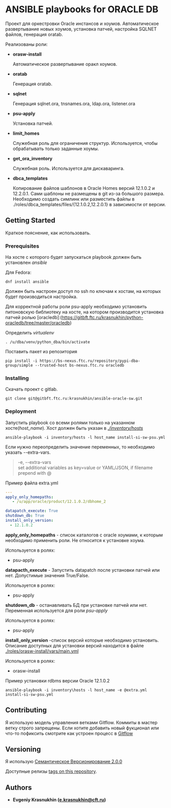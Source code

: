 # ANSIBLE playbooks for ORACLE DB

Проект для оркестровки Oracle инстансов и хоумов. Автоматическое развертывание новых хоумов, установка патчей, настройка SQLNET файлов, генерация oratab.

Реализованы роли:
* **orasw-install**

  Автоматическое развертывание оракл хоумов.

* **oratab**     

  Генерация oratab.

* **sqlnet**

  Генерация sqlnet.ora, tnsnames.ora, ldap.ora, listener.ora

* **psu-apply**  

  Установка патчей.

* **limit_homes**

  Служебная роль для ограничения структур. Используется, чтобы обрабатывать только заданные хоумы.

* **get_ora_inventory**   

  Служебная роль. Используется для дискаваринга.

* **dbca_templates**

  Копирование файлов шаблонов в Oracle Homes версий 12.1.0.2 и 12.2.0.1.
  Сами шаблоны не размещены в git из-за большого размера. Необходимо создать симлинк или разместить файлы в ./roles/dbca_templates/files/{12.1.0.2,12.2.0.1} в зависимости от версии. 

## Getting Started
Краткое пояснение, как использовать.

### Prerequisites

На хосте с которого будет запускаться playbook должен быть установлен *ansible*

Для Fedora:
```
dnf install ansible
```

Должен быть настроен доступ по ssh по ключам  к хостам, на которых будет производиться настройка.

Для корректной работы роли psu-apply необходимо установить питоновскую библиотеку на хосте, на котором производится установка патчей ролью
[oracledb]:(https://gitbft.ftc.ru/krasnukhin/python-oracledb/tree/master/oracledb)

Определить *virtualenv*
```
. /u/dba/venv/python_dba/bin/activate
```

Поставить пакет из репозитория

```
pip install -i https://bs-nexus.ftc.ru/repository/pypi-dba-group/simple --trusted-host bs-nexus.ftc.ru oracledb
```


### Installing

Скачать проект с gitlab.

```
git clone git@gitbft.ftc.ru:krasnukhin/ansible-oracle-sw.git
```
### Deployment

Запустить playbook со всеми ролями только на указанном хосте(*host_name*). Хост должен быть указан в [*./inventory/hosts*](https://gitbft.ftc.ru/krasnukhin/ansible-oracle-sw/blob/master/inventory/hosts)
```
ansible-playbook -i inventory/hosts -l host_name install-si-sw-psu.yml
```

Если нужно переопределить значение переменных, то необходимо указать --extra-vars.
>-e, --extra-vars                                    
>    set additional variables as key=value or YAML/JSON, if filename prepend with @

Пример файла extra.yml
```yaml
---
apply_only_homepaths:
   - /u/app/oracle/product/12.1.0.2/dbhome_2

datapatch_execute: True
shutdown_db: True
install_only_version:
  - 12.1.0.2
```
**apply_only_homepaths** - список каталогов с oracle хоумами, к которым  необходимо применить роли. Не относится к установке хоума.

Используется в ролях:
- psu-apply

**datapacth_execute** - Запустить datapatch после установки патчей или нет. Допустимые значения True/False.

Используется в ролях:
- psu-apply

**shutdown_db** - останавливать БД при установке патчей или нет. Переменная используется для роли *psu-apply*

Используется в ролях:
- psu-apply

**install_only_version** -список версий которые необходимо установить.
Описание доступных для установки версий находится в файле
[./roles/orasw-install/vars/main.yml](https://gitbft.ftc.ru/krasnukhin/ansible-oracle-sw/blob/master/roles/orasw-install/vars/main.yml)

Используется в ролях:
- orasw-install


Пример установки rdbms версии Oracle 12.1.0.2

```
ansible-playbook -i inventory\hosts -l host_name -e @extra.yml install-si-sw-psu.yml
```

## Contributing

Я использую модель управления ветками Gitflow.
Коммиты в мастер ветку строго запрещены.
Если хотите добавить  новый фукционал или что-то пофиксить смотрите как устроен процесс в
[Gitflow](https://habr.com/post/106912/)


## Versioning

Я использую [Семантическое Версионирование 2.0.0](http://semver.org/lang/ru)

Доступные релизы [tags on this repository](https://gitbft.ftc.ru/krasnukhin/ansible-oracle-sw/tags).

## Authors

* **Evgeniy Krasnukhin (e.krasnukhin@cft.ru)**
